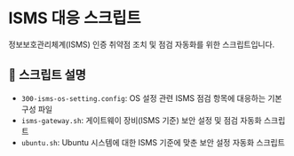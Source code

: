 # ISMS 대응 스크립트

정보보호관리체계(ISMS) 인증 취약점 조치 및 점검 자동화를 위한 스크립트입니다.

## 📄 스크립트 설명

- `300-isms-os-setting.config`: OS 설정 관련 ISMS 점검 항목에 대응하는 기본 구성 파일
- `isms-gateway.sh`: 게이트웨이 장비(ISMS 기준) 보안 설정 및 점검 자동화 스크립트
- `ubuntu.sh`: Ubuntu 시스템에 대한 ISMS 기준에 맞춘 보안 설정 자동화 스크립트
